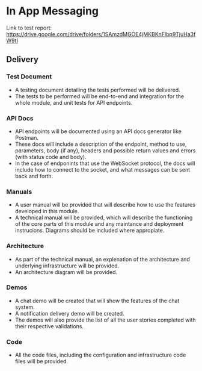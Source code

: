 # In App Messaging

Link to test report: https://drive.google.com/drive/folders/1SAmzdMGOE4jMKBKnFlbp9TjuHa3fW9tI

## Delivery
### Test Document
* A testing document detailing the tests performed will be delivered.
* The tests to be performed will be end-to-end and integration for the whole module, and unit tests for API endpoints.

### API Docs
* API endpoints will be documented using an API docs generator like Postman.
* These docs will include a description of the endpoint, method to use, parameters, body (if any), headers and possible return values and errors (with status code and body).
* In the case of endponints that use the WebSocket protocol, the docs will include how to connect to the socket, and what messages can be sent back and forth.

### Manuals
* A user manual will be provided that will describe how to use the features developed in this module.
* A technical manual will be provided, which will describe the functioning of the core parts of this module and any maintance and deployment instrucions. Diagrams should be included where appropiate.

### Architecture
* As part of the technical manual, an explenation of the architecture and underlying infrastructure will be provided.
* An architecture diagram will be provided.

### Demos
* A chat demo will be created that will show the features of the chat system.
* A notification delivery demo will be created.
* The demos will also provide the list of all the user stories completed with their respective validations.

### Code
* All the code files, including the configuration and infrastructure code files will be provided.
